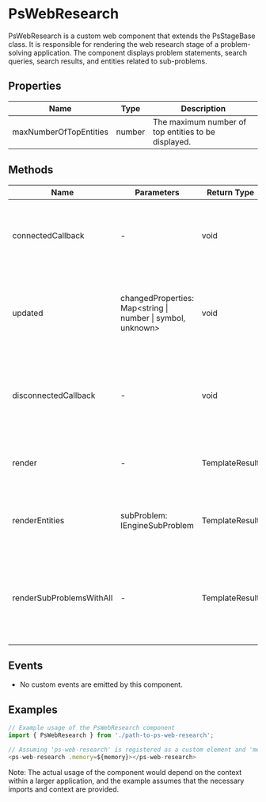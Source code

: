 # PsWebResearch

PsWebResearch is a custom web component that extends the PsStageBase class. It is responsible for rendering the web research stage of a problem-solving application. The component displays problem statements, search queries, search results, and entities related to sub-problems.

## Properties

| Name                   | Type   | Description                                           |
|------------------------|--------|-------------------------------------------------------|
| maxNumberOfTopEntities | number | The maximum number of top entities to be displayed.   |

## Methods

| Name                | Parameters                                  | Return Type | Description                                                                 |
|---------------------|---------------------------------------------|-------------|-----------------------------------------------------------------------------|
| connectedCallback   | -                                           | void        | Lifecycle method that runs when the component is added to the DOM.          |
| updated             | changedProperties: Map<string \| number \| symbol, unknown> | void        | Lifecycle method that runs when the component's properties have changed.    |
| disconnectedCallback| -                                           | void        | Lifecycle method that runs when the component is removed from the DOM.      |
| render              | -                                           | TemplateResult | Renders the HTML template for the component.                                |
| renderEntities      | subProblem: IEngineSubProblem               | TemplateResult | Renders the entities associated with a given sub-problem.                   |
| renderSubProblemsWithAll | -                                       | TemplateResult | Renders all sub-problems with their associated entities, search queries, and results. |

## Events

- No custom events are emitted by this component.

## Examples

```typescript
// Example usage of the PsWebResearch component
import { PsWebResearch } from './path-to-ps-web-research';

// Assuming 'ps-web-research' is registered as a custom element and 'memory' is an object with the required structure
<ps-web-research .memory=${memory}></ps-web-research>
```

Note: The actual usage of the component would depend on the context within a larger application, and the example assumes that the necessary imports and context are provided.